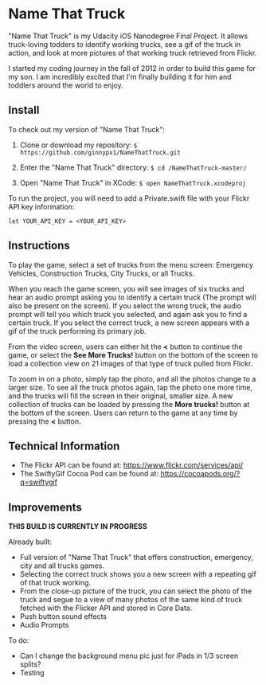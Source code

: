 # Name That Truck

"Name That Truck" is my Udacity iOS Nanodegree Final Project. It allows truck-loving todders to identify working trucks, see a gif of the truck in action, and look at more pictures of that working truck retrieved from Flickr.

I started my coding journey in the fall of 2012 in order to build this game for my son. I am incredibly excited that I'm finally building it for him and toddlers around the world to enjoy.

## Install

To check out my version of "Name That Truck":

1. Clone or download my repository:
` $ https://github.com/ginnypx1/NameThatTruck.git `

2. Enter the "Name That Truck" directory:
` $ cd /NameThatTruck-master/ `

3. Open "Name That Truck" in XCode:
` $ open NameThatTruck.xcodeproj `

To run the project, you will need to add a Private.swift file with your Flickr API key information:

```
let YOUR_API_KEY = <YOUR_API_KEY>
```

## Instructions

To play the game, select a set of trucks from the menu screen: Emergency Vehicles, Construction Trucks, City Trucks, or all Trucks.

When you reach the game screen, you will see images of six trucks and hear an audio prompt asking you to identify a certain truck (The prompt will also be present on the screen). If you select the wrong truck, the audio prompt will tell you which truck you selected, and again ask you to find a certain truck. If you select the correct truck, a new screen appears with a gif of the truck performing its primary job. 

From the video screen, users can either hit the **<** button to continue the game, or select the **See More Trucks!** button on the bottom of the screen to load a collection view on 21 images of that type of truck pulled from Flickr.

To zoom in on a photo, simply tap the photo, and all the photos change to a larger size. To see all the truck photos again, tap the photo one more time, and the trucks will fill the screen in their original, smaller size. A new collection of trucks can be loaded by pressing the **More trucks!** button at the bottom of the screen. Users can return to the game at any time by pressing the **<** button.

## Technical Information

- The Flickr API can be found at: https://www.flickr.com/services/api/
- The SwiftyGif Cocoa Pod can be found at: https://cocoapods.org/?q=swiftygif

## Improvements

**THIS BUILD IS CURRENTLY IN PROGRESS**

Already built:
- Full version of "Name That Truck" that offers construction, emergency, city and all trucks games.
- Selecting the correct truck shows you a new screen with a repeating gif of that truck working.
- From the close-up picture of the truck, you can select the photo of the truck and segue to a view of many photos of the same kind of truck fetched with the Flicker API and stored in Core Data.
- Push button sound effects
- Audio Prompts

To do:

- Can I change the background menu pic just for iPads in 1/3 screen splits?
- Testing
